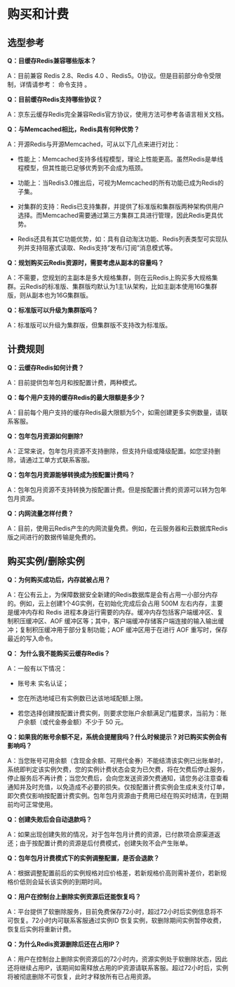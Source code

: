 # 购买和计费

## 选型参考

**Q：目缓存Redis兼容哪些版本？**

A：目前兼容 Redis 2.8、Redis 4.0 、Redis5。0协议。但是目前部分命令受限制，详情请参考： 命令支持 。

**Q：目前缓存Redis支持哪些协议？**

A：京东云缓存Redis完全兼容Redis官方协议，使用方法可参考各语言相关文档。

**Q：与Memcached相比，Redis具有何种优势？**

A：开源Redis与开源Memcached，可从以下几点来进行对比：

- 性能上：Memcached支持多线程模型，理论上性能更高。虽然Redis是单线程模型，但其性能已足够优秀到不会成为瓶颈。

- 功能上：当Redis3.0推出后，可视为Memcached的所有功能已成为Redis的子集。

- 对集群的支持：Redis已支持集群，并提供了标准版和集群版两种架构供用户选择。而Memcached需要通过第三方集群工具进行管理，因此Redis更具优势。

- Redis还具有其它功能优势，如：具有自动淘汰功能、Redis列表类型可实现队列并支持阻塞式读取、Redis支持“发布/订阅”消息模式等。

**Q：规划购买云Redis资源时，需要考虑从副本的容量吗？**

A：不需要，您规划的主副本是多大规格集群，则在云Redis上购买多大规格集群。云Redis的标准版、集群版均默认为1主1从架构，比如主副本使用16G集群版，则从副本也为16G集群版。

**Q：标准版可以升级为集群版吗？**

A：标准版可以升级为集群版，但集群版不支持改为标准版。


## 计费规则

**Q：云缓存Redis如何计费？**

A：目前提供包年包月和按配置计费，两种模式。

**Q：每个用户支持的缓存Redis的最大限额是多少？**

A：目前每个用户支持的缓存Redis最大限额为5个，如需创建更多实例数量，请联系客服。

**Q：包年包月资源如何删除?**

A：正常来说，包年包月资源不支持删除，但支持升级或降级配置。如您坚持删除，请通过工单方式联系客服。

**Q：包年包月资源能够转换成为按配置计费吗？**

A：包年包月资源不支持转换为按配置计费。但是按配置计费的资源可以转为包年包月资源。

**Q：内网流量怎样付费？**

A：目前，使用云Redis产生的内网流量免费。例如，在云服务器和云数据库Redis版之间进行的数据传输是免费的。



## 购买实例/删除实例

**Q：为何购买成功后，内存就被占用？**

A：在公有云上，为保障数据安全新建的Redis数据库是会有占用一小部分内存的。例如，云上创建1个4G实例，在初始化完成后会占用 500M 左右内存，主要是缓冲内存和 Redis 进程本身运行需要的内存。缓冲内存包括客户端缓冲区、复制积压缓冲区、AOF 缓冲区等；其中，客户端缓冲存储客户端连接的输入输出缓冲；复制积压缓冲用于部分复制功能；AOF 缓冲区用于在进行 AOF 重写时，保存最近的写入命令。

**Q： 为什么我不能购买云缓存Redis？**

A：一般有以下情况：

- 账号未 实名认证；

- 您在所选地域已有实例数已达该地域配额上限。

- 若您选择创建按配置计费实例，则要求您账户余额满足门槛要求，当前为：账户余额（或代金券金额）不少于 50 元。

**Q：如果我的账号余额不足，系统会提醒我吗？什么时候提示？对已购买实例会有影响吗？**

A：当您账号可用余额（含现金余额、可用代金券）不能结清该实例已出账单时，系统即判定该实例欠费，您的实例计费状态会变为已欠费，将在欠费后停止服务，停止服务后不再计费；当您欠费后，会向您发送资源欠费通知，请您务必注意查看通知并及时充值，以免造成不必要的损失。仅按配置计费实例会生成未支付订单，即欠费仅影响按配置计费实例。包年包月资源由于费用已经在购买时结清，在到期前均可正常使用。

**Q：创建失败后会自动退款吗？**

A：如果出现创建失败的情况，对于包年包月计费的资源，已付款项会原渠道返还；由于按配置计费的资源是后付费模式，创建失败不会产生账单。

**Q：包年包月计费模式下的实例调整配置，是否会退款？**

A：根据调整配置前后的实例规格对应价格差，若新规格价高则需补差价，若新规格价低则会延长该实例的到期时间。

**Q：用户在控制台上删除实例资源后还能恢复吗？**

A：平台提供了软删除服务，目前免费保存72小时，超过72小时后实例信息将不可恢复。72小时内可联系客服通过实例ID 恢复实例，软删除期间实例暂停收费，恢复后实例将重新计费。

**Q：为什么Redis资源删除后还在占用IP？**

A：用户在控制台上删除实例资源后的72小时内，资源实例处于软删除状态，因此还将继续占用IP，该期间如需释放占用的IP资源请联系客服。超过72小时后，实例将被彻底删除不可恢复，此时才释放所有已占用资源。

